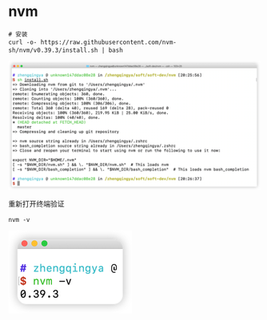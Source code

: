 # nvm

```shell
# 安装
curl -o- https://raw.githubusercontent.com/nvm-sh/nvm/v0.39.3/install.sh | bash
```

![img.png](images/nvm-mac-01.png)

重新打开终端验证

```shell
nvm -v
```

![img_1.png](images/nvm-mac-02.png)

